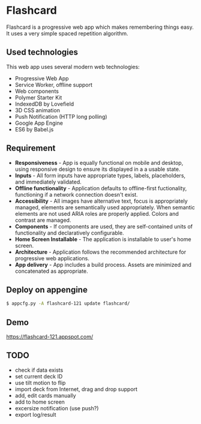 # Flashcard

Flashcard is a progressive web app which makes remembering things easy.  It uses a very simple spaced repetition algorithm.

## Used technologies

This web app uses several modern web technologies:

* Progressive Web App
* Service Worker, offline support
* Web components
* Polymer Starter Kit
* IndexedDB by Lovefield
* 3D CSS animation
* Push Notification (HTTP long polling)
* Google App Engine
* ES6 by Babel.js

## Requirement

* **Responsiveness** - App is equally functional on mobile and desktop, using responsive design to ensure its displayed in a a usable state.
* **Inputs** - All form inputs have appropriate types, labels, placeholders, and immediately validated.
* **Offline functionality** - Application defaults to offline-first fuctionality, functioning if a network connection doesn't  exist.
* **Accessibility** - All images have alternative text, focus is appropriately managed, elements are semantically used appropriately. When semantic elements are not used ARIA roles are properly applied. Colors and contrast are managed.
* **Components** - If components are used, they are self-contained units of functionality and declaratively configurable.
* **Home Screen Installable** - The application is installable to user's home screen.
* **Architecture** - Application follows the recommended architecture for progressive web applications.
* **App delivery** - App includes a build process. Assets are minimized and concatenated as appropriate.


## Deploy on appengine

```sh
$ appcfg.py -A flashcard-121 update flashcard/
```

## Demo

https://flashcard-121.appspot.com/

## TODO
- check if data exists
- set current deck ID
- use tilt motion to flip
- import deck from Internet, drag and drop support
- add, edit cards manually
- add to home screen
- excersize notification (use push?)
- export log/result
